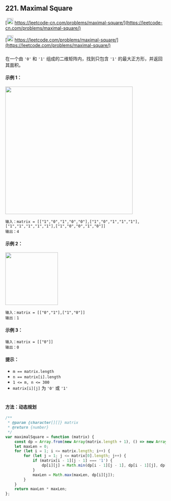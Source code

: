 ## 221. Maximal Square

[<img src="https://static.leetcode-cn.com/cn-mono-assets/production/assets/logo-dark-cn.c42314a8.svg" height="20" /> https://leetcode-cn.com/problems/maximal-square/](https://leetcode-cn.com/problems/maximal-square/)

[<img src="https://assets.leetcode.com/static_assets/public/webpack_bundles/images/logo-dark.e99485d9b.svg" height="20"/> https://leetcode.com/problems/maximal-square/](https://leetcode.com/problems/maximal-square/)

###

在一个由 `'0'` 和 `'1'` 组成的二维矩阵内，找到只包含 `'1'` 的最大正方形，并返回其面积。

#### 示例 1：

<img src="https://assets.leetcode.com/uploads/2020/11/26/max1grid.jpg" width="400" />

```
输入：matrix = [["1","0","1","0","0"],["1","0","1","1","1"],["1","1","1","1","1"],["1","0","0","1","0"]]
输出：4
```

#### 示例 2：

<img src="https://assets.leetcode.com/uploads/2020/11/26/max2grid.jpg"  width="165" />

```
输入：matrix = [["0","1"],["1","0"]]
输出：1
```

#### 示例 3：

```
输入：matrix = [["0"]]
输出：0
```

#### 提示：

-   `m == matrix.length`
-   `n == matrix[i].length`
-   `1 <= m, n <= 300`
-   `matrix[i][j]` 为 `'0'` 或 `'1'`

#

#### 方法：动态规划

```js
/**
 * @param {character[][]} matrix
 * @return {number}
 */
var maximalSquare = function (matrix) {
    const dp = Array.from(new Array(matrix.length + 1), () => new Array(matrix[0].length + 1).fill(0));
    let maxLen = 0;
    for (let i = 1; i <= matrix.length; i++) {
        for (let j = 1; j <= matrix[0].length; j++) {
            if (matrix[i - 1][j - 1] === '1') {
                dp[i][j] = Math.min(dp[i - 1][j - 1], dp[i - 1][j], dp[i][j - 1]) + 1;
            }
            maxLen = Math.max(maxLen, dp[i][j]);
        }
    }
    return maxLen * maxLen;
};
```
